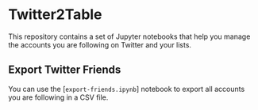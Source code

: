 # Twitter2Table

This repository contains a set of Jupyter notebooks that help you manage the accounts you are following on Twitter and your lists.

## Export Twitter Friends

You can use the [`export-friends.ipynb`] notebook to export all accounts you are following in a CSV file.
